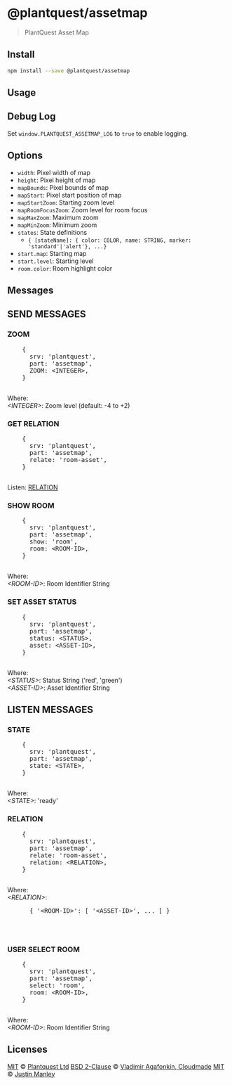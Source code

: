 # @plantquest/assetmap

> PlantQuest Asset Map

## Install

```bash
npm install --save @plantquest/assetmap
```

## Usage



## Debug Log

Set `window.PLANTQUEST_ASSETMAP_LOG` to `true` to enable logging.


## Options

* `width`: Pixel width of map
* `height`: Pixel height of map
* `mapBounds`: Pixel bounds of map
* `mapStart`: Pixel start position of map
* `mapStartZoom`: Starting zoom level
* `mapRoomFocusZoom`: Zoom level for room focus
* `mapMaxZoom`: Maximum zoom
* `mapMinZoom`: Minimum zoom
* `states`: State definitions
  * `{ [stateName]: { color: COLOR, name: STRING, marker: 'standard'|'alert'}, ...}`
* `start.map`: Starting map
* `start.level`: Starting level
* `room.color`: Room highlight color


## Messages

  <h2>SEND MESSAGES</h2>

  <h3>ZOOM</h3>
  <pre>
    {
      srv: 'plantquest',
      part: 'assetmap',
      ZOOM: &lt;INTEGER&gt;,     
    }
  </pre>
  <p>Where:<br>
    <i>&lt;INTEGER&gt;</i>: Zoom level (default: -4 to +2)<br>
  </p>


  <h3>GET RELATION</h3>
  <pre>
    {
      srv: 'plantquest',
      part: 'assetmap',
      relate: 'room-asset',
    }
  </pre>
  <p>Listen: <a href="#listen-relation">RELATION</a><br>
  </p>


  <h3>SHOW ROOM</h3>
  <pre>
    {
      srv: 'plantquest',
      part: 'assetmap',
      show: 'room',
      room: &lt;ROOM-ID&gt;,     
    }
  </pre>
  <p>Where:<br>
    <i>&lt;ROOM-ID&gt;</i>: Room Identifier String<br>
  </p>


  <h3>SET ASSET STATUS</h3>
  <pre>
    {
      srv: 'plantquest',
      part: 'assetmap',
      status: &lt;STATUS&gt;,
      asset: &lt;ASSET-ID&gt;,     
    }
  </pre>
  <p>Where:<br>
    <i>&lt;STATUS&gt;</i>: Status String ('red', 'green')<br>
    <i>&lt;ASSET-ID&gt;</i>: Asset Identifier String<br>
  </p>

  
  
  <h2>LISTEN MESSAGES</h2>
   
  <h3>STATE</h3>
  <pre>
    {
      srv: 'plantquest',
      part: 'assetmap',
      state: &lt;STATE&gt;,
    }
  </pre>
  <p>Where:<br>
    <i>&lt;STATE&gt;</i>: 'ready'<br>
  </p>


  <a name="listen-relation"></a>
  <h3>RELATION</h3>
  <pre>
    {
      srv: 'plantquest',
      part: 'assetmap',
      relate: 'room-asset',
      relation: &lt;RELATION&gt;,
    }
  </pre>
  <p>Where:<br>
    <i>&lt;RELATION&gt;</i>:
    <pre>
      { '&lt;ROOM-ID&gt;': [ '&lt;ASSET-ID&gt;', ... ] }
    </pre>
    <br>
  </p>


  <h3>USER SELECT ROOM</h3>
  <pre>
    {
      srv: 'plantquest',
      part: 'assetmap',
      select: 'room',
      room: &lt;ROOM-ID&gt;,     
    }
  </pre>
  <p>Where:<br>
    <i>&lt;ROOM-ID&gt;</i>: Room Identifier String<br>
  </p>



## Licenses

[MIT](LICENSE) © [Plantquest Ltd](https://plantquest.com)
[BSD 2-Clause](LEAFLET-LICENSE) © [Vladimir Agafonkin, Cloudmade](https://leafletjs.com/)
[MIT](LICENSE) © [Justin Manley](https://github.com/Leaflet/Leaflet.toolbar)
